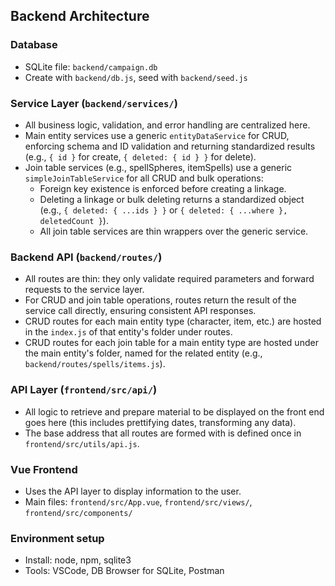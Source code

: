 
## Backend Architecture

### Database
- SQLite file: `backend/campaign.db`
- Create with `backend/db.js`, seed with `backend/seed.js`

### Service Layer (`backend/services/`)
- All business logic, validation, and error handling are centralized here.
- Main entity services use a generic `entityDataService` for CRUD, enforcing schema and ID validation and returning standardized results (e.g., `{ id }` for create, `{ deleted: { id } }` for delete).
- Join table services (e.g., spellSpheres, itemSpells) use a generic `simpleJoinTableService` for all CRUD and bulk operations:
    - Foreign key existence is enforced before creating a linkage.
    - Deleting a linkage or bulk deleting returns a standardized object (e.g., `{ deleted: { ...ids } }` or `{ deleted: { ...where }, deletedCount }`).
    - All join table services are thin wrappers over the generic service.

### Backend API (`backend/routes/`)
- All routes are thin: they only validate required parameters and forward requests to the service layer.
- For CRUD and join table operations, routes return the result of the service call directly, ensuring consistent API responses.
- CRUD routes for each main entity type (character, item, etc.) are hosted in the `index.js` of that entity's folder under routes.
- CRUD routes for each join table for a main entity type are hosted under the main entity's folder, named for the related entity (e.g., `backend/routes/spells/items.js`).

### API Layer (`frontend/src/api/`)
- All logic to retrieve and prepare material to be displayed on the front end goes here (this includes prettifying dates, transforming any data).
- The base address that all routes are formed with is defined once in `frontend/src/utils/api.js`.

### Vue Frontend
- Uses the API layer to display information to the user.
- Main files: `frontend/src/App.vue`, `frontend/src/views/`, `frontend/src/components/`

### Environment setup
- Install: node, npm, sqlite3
- Tools: VSCode, DB Browser for SQLite, Postman